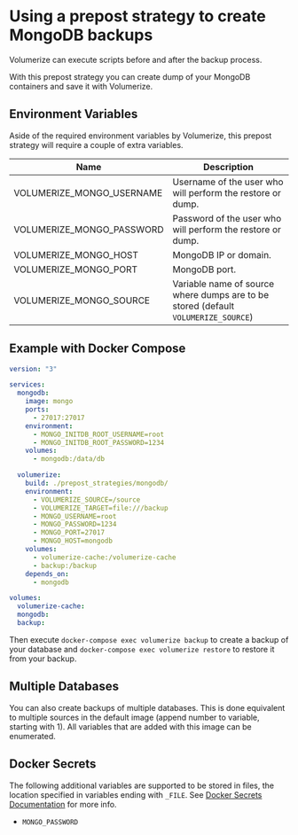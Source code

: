 # Using a prepost strategy to create MongoDB backups

Volumerize can execute scripts before and after the backup process.

With this prepost strategy you can create dump of your MongoDB containers and save it with Volumerize.

## Environment Variables

Aside of the required environment variables by Volumerize, this prepost strategy will require a couple of extra variables.

| Name                      | Description                                                                        |
| ------------------------- | ---------------------------------------------------------------------------------- |
| VOLUMERIZE_MONGO_USERNAME | Username of the user who will perform the restore or dump.                         |
| VOLUMERIZE_MONGO_PASSWORD | Password of the user who will perform the restore or dump.                         |
| VOLUMERIZE_MONGO_HOST     | MongoDB IP or domain.                                                              |
| VOLUMERIZE_MONGO_PORT     | MongoDB port.                                                                      |
| VOLUMERIZE_MONGO_SOURCE   | Variable name of source where dumps are to be stored (default `VOLUMERIZE_SOURCE`) |

## Example with Docker Compose

```YAML
version: "3"

services:
  mongodb:
    image: mongo
    ports:
      - 27017:27017
    environment:
      - MONGO_INITDB_ROOT_USERNAME=root
      - MONGO_INITDB_ROOT_PASSWORD=1234
    volumes:
      - mongodb:/data/db

  volumerize:
    build: ./prepost_strategies/mongodb/
    environment:
      - VOLUMERIZE_SOURCE=/source
      - VOLUMERIZE_TARGET=file:///backup
      - MONGO_USERNAME=root
      - MONGO_PASSWORD=1234
      - MONGO_PORT=27017
      - MONGO_HOST=mongodb
    volumes:
      - volumerize-cache:/volumerize-cache
      - backup:/backup
    depends_on:
      - mongodb

volumes:
  volumerize-cache:
  mongodb:
  backup:
```

Then execute `docker-compose exec volumerize backup` to create a backup of your database and `docker-compose exec volumerize restore` to restore it from your backup.


## Multiple Databases

You can also create backups of multiple databases. This is done equivalent to multiple sources in the default image (append number to variable, starting with 1). All variables that are added with this image can be enumerated.

## Docker Secrets

The following additional variables are supported to be stored in files, the location specified in variables ending with `_FILE`. See [Docker Secrets Documentation](https://docs.docker.com/engine/swarm/secrets/) for more info.

- `MONGO_PASSWORD`